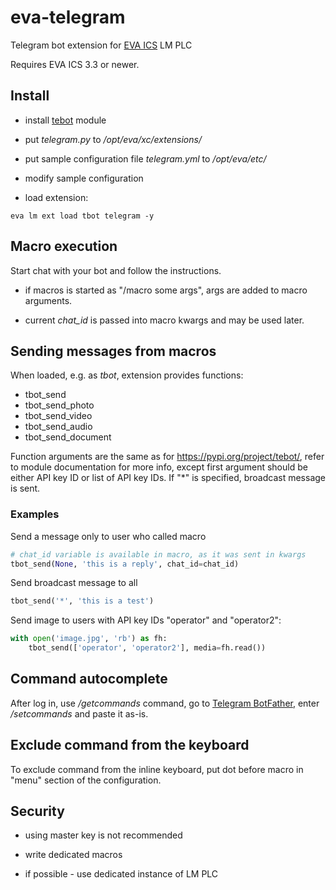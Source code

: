 # eva-telegram

Telegram bot extension for [EVA ICS](https://www.eva-ics.com/) LM PLC

Requires EVA ICS 3.3 or newer.

## Install

* install [tebot](https://pypi.org/project/tebot/) module

* put *telegram.py* to */opt/eva/xc/extensions/*

* put sample configuration file *telegram.yml* to */opt/eva/etc/*

* modify sample configuration

* load extension:

```shell
eva lm ext load tbot telegram -y
```

## Macro execution

Start chat with your bot and follow the instructions.

* if macros is started as "/macro some args", args are added to macro arguments.

* current *chat_id* is passed into macro kwargs and may be used later.

## Sending messages from macros

When loaded, e.g. as *tbot*, extension provides functions:

* tbot_send
* tbot_send_photo
* tbot_send_video
* tbot_send_audio
* tbot_send_document

Function arguments are the same as for https://pypi.org/project/tebot/, refer
to module documentation for more info, except first argument should be either
API key ID or list of API key IDs. If "\*" is specified, broadcast message is
sent.

### Examples

Send a message only to user who called macro

```python
# chat_id variable is available in macro, as it was sent in kwargs
tbot_send(None, 'this is a reply', chat_id=chat_id)
```

Send broadcast message to all

```python
tbot_send('*', 'this is a test')
```

Send image to users with API key IDs "operator" and "operator2":

```python
with open('image.jpg', 'rb') as fh:
    tbot_send(['operator', 'operator2'], media=fh.read())
```

## Command autocomplete

After log in, use */getcommands* command, go to [Telegram
BotFather](https://telegram.me/BotFather), enter */setcommands* and paste it
as-is.

## Exclude command from the keyboard

To exclude command from the inline keyboard, put dot before macro in "menu"
section of the configuration.

## Security

* using master key is not recommended

* write dedicated macros

* if possible - use dedicated instance of LM PLC

